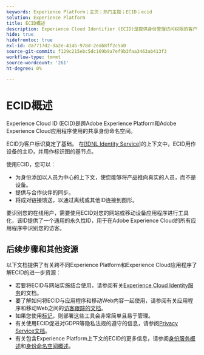 ```yaml
---
keywords: Experience Platform；主页；热门主题；ECID；ecid
solution: Experience Platform
title: ECID概述
description: Experience Cloud Identifier (ECID)是提供身份管理访问权限的客户端模块，具有三个主要功能。
hide: true
hidefromtoc: true
exl-id: da7717d2-da2e-414b-978d-2eab8ff2c5a0
source-git-commit: f129c215ebc5dc169b9a7ef9b3faa3463ab413f3
workflow-type: tm+mt
source-wordcount: '261'
ht-degree: 0%

---
```


# ECID概述

Experience Cloud ID (ECID)是跨Adobe Experience Platform和Adobe Experience Cloud应用程序使用的共享身份命名空间。

ECID为客户标识奠定了基础。 在[[!DNL Identity Service]](../home.md)的上下文中，ECID用作设备的主ID，并用作标识图的基节点。

使用ECID，您可以：

* 为身份添加以人员为中心的上下文，使您能够将产品推向真实的人员，而不是设备。
* 提供与合作伙伴的同步。
* 将成对链接馈送，以通过离线或其他ID连接到图形。

要识别您的在线用户，需要使用ECID对您的网站或移动设备应用程序进行工具化，该ID提供了一个通用的永久性ID，用于在Adobe Experience Cloud的所有应用程序中识别您的访客。

## 后续步骤和其他资源

以下文档提供了有关跨不同Experience Platform和Experience Cloud应用程序了解ECID的进一步资源：

* 若要将ECID与网站实施结合使用，请参阅有关[Experience Cloud Identity服务](https://experienceleague.adobe.com/docs/id-service/using/home.html?lang=zh-Hans)的文档。
* 要了解如何将ECID与应用程序和移动Web内容一起使用，请参阅有关应用程序和移动Web之间的[访客跟踪的文档](https://experienceleague.adobe.com/docs/mobile-services/ios/sdk-reference-ios/hybrid-app.html?lang=zh-Hans#sdk-reference-ios)。
* 如果您使用[标记](../../tags/home.md)，则部署这些工具会非常简单且易于管理。
* 有关使用ECID促进对GDPR等隐私法规的遵守的信息，请参阅[Privacy Service文档](../../privacy-service/identity-data.md)。
* 有关包含Experience Platform上下文的ECID的更多信息，请参阅[身份服务概述](../home.md)和[身份命名空间概述](./namespaces.md)。